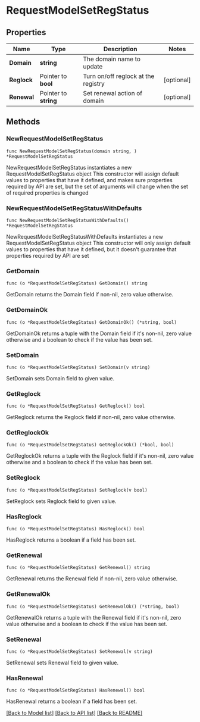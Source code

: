 # RequestModelSetRegStatus

## Properties

Name | Type | Description | Notes
------------ | ------------- | ------------- | -------------
**Domain** | **string** | The domain name to update | 
**Reglock** | Pointer to **bool** | Turn on/off reglock at the registry | [optional] 
**Renewal** | Pointer to **string** | Set renewal action of domain | [optional] 

## Methods

### NewRequestModelSetRegStatus

`func NewRequestModelSetRegStatus(domain string, ) *RequestModelSetRegStatus`

NewRequestModelSetRegStatus instantiates a new RequestModelSetRegStatus object
This constructor will assign default values to properties that have it defined,
and makes sure properties required by API are set, but the set of arguments
will change when the set of required properties is changed

### NewRequestModelSetRegStatusWithDefaults

`func NewRequestModelSetRegStatusWithDefaults() *RequestModelSetRegStatus`

NewRequestModelSetRegStatusWithDefaults instantiates a new RequestModelSetRegStatus object
This constructor will only assign default values to properties that have it defined,
but it doesn't guarantee that properties required by API are set

### GetDomain

`func (o *RequestModelSetRegStatus) GetDomain() string`

GetDomain returns the Domain field if non-nil, zero value otherwise.

### GetDomainOk

`func (o *RequestModelSetRegStatus) GetDomainOk() (*string, bool)`

GetDomainOk returns a tuple with the Domain field if it's non-nil, zero value otherwise
and a boolean to check if the value has been set.

### SetDomain

`func (o *RequestModelSetRegStatus) SetDomain(v string)`

SetDomain sets Domain field to given value.


### GetReglock

`func (o *RequestModelSetRegStatus) GetReglock() bool`

GetReglock returns the Reglock field if non-nil, zero value otherwise.

### GetReglockOk

`func (o *RequestModelSetRegStatus) GetReglockOk() (*bool, bool)`

GetReglockOk returns a tuple with the Reglock field if it's non-nil, zero value otherwise
and a boolean to check if the value has been set.

### SetReglock

`func (o *RequestModelSetRegStatus) SetReglock(v bool)`

SetReglock sets Reglock field to given value.

### HasReglock

`func (o *RequestModelSetRegStatus) HasReglock() bool`

HasReglock returns a boolean if a field has been set.

### GetRenewal

`func (o *RequestModelSetRegStatus) GetRenewal() string`

GetRenewal returns the Renewal field if non-nil, zero value otherwise.

### GetRenewalOk

`func (o *RequestModelSetRegStatus) GetRenewalOk() (*string, bool)`

GetRenewalOk returns a tuple with the Renewal field if it's non-nil, zero value otherwise
and a boolean to check if the value has been set.

### SetRenewal

`func (o *RequestModelSetRegStatus) SetRenewal(v string)`

SetRenewal sets Renewal field to given value.

### HasRenewal

`func (o *RequestModelSetRegStatus) HasRenewal() bool`

HasRenewal returns a boolean if a field has been set.


[[Back to Model list]](../README.md#documentation-for-models) [[Back to API list]](../README.md#documentation-for-api-endpoints) [[Back to README]](../README.md)


